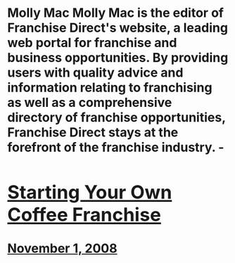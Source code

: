# Molly Mac Molly Mac is the editor of Franchise Direct's website, a leading web portal for franchise and business opportunities. By providing users with quality advice and information relating to franchising as well as a comprehensive directory of franchise opportunities, Franchise Direct stays at the forefront of the franchise industry. - [<h2>Starting Your Own Coffee Franchise</h2>November 1, 2008](https://ineedcoffee.com/starting-your-own-coffee-franchise/)